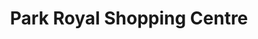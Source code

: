 ---
title: "Park Royal Shopping Centre"
url: /west-vancouver/park-royal-shopping-centre/
shop: Einkaufszentrum
---